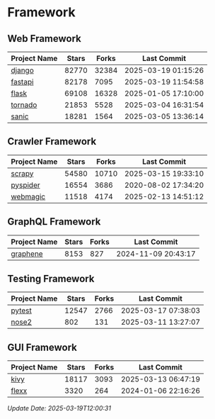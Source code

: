 # Framework

## Web Framework
| Project Name | Stars | Forks | Last Commit |
| ------------ | ----- | ----- | ----------- |
| [django](https://github.com/django/django) | 82770 | 32384 | 2025-03-19 01:15:26 |
| [fastapi](https://github.com/fastapi/fastapi) | 82178 | 7095 | 2025-03-19 11:54:58 |
| [flask](https://github.com/pallets/flask) | 69108 | 16328 | 2025-01-05 17:10:00 |
| [tornado](https://github.com/tornadoweb/tornado) | 21853 | 5528 | 2025-03-04 16:31:54 |
| [sanic](https://github.com/sanic-org/sanic) | 18281 | 1564 | 2025-03-05 13:36:14 |

## Crawler Framework
| Project Name | Stars | Forks | Last Commit |
| ------------ | ----- | ----- | ----------- |
| [scrapy](https://github.com/scrapy/scrapy) | 54580 | 10710 | 2025-03-15 19:33:10 |
| [pyspider](https://github.com/binux/pyspider) | 16554 | 3686 | 2020-08-02 17:34:20 |
| [webmagic](https://github.com/code4craft/webmagic) | 11518 | 4174 | 2025-02-13 14:51:12 |

## GraphQL Framework
| Project Name | Stars | Forks | Last Commit |
| ------------ | ----- | ----- | ----------- |
| [graphene](https://github.com/graphql-python/graphene) | 8153 | 827 | 2024-11-09 20:43:17 |

## Testing Framework
| Project Name | Stars | Forks | Last Commit |
| ------------ | ----- | ----- | ----------- |
| [pytest](https://github.com/pytest-dev/pytest) | 12547 | 2766 | 2025-03-17 07:38:03 |
| [nose2](https://github.com/nose-devs/nose2) | 802 | 131 | 2025-03-11 13:27:07 |

## GUI Framework
| Project Name | Stars | Forks | Last Commit |
| ------------ | ----- | ----- | ----------- |
| [kivy](https://github.com/kivy/kivy) | 18117 | 3093 | 2025-03-13 06:47:19 |
| [flexx](https://github.com/flexxui/flexx) | 3320 | 264 | 2024-01-06 22:16:26 |

*Update Date: 2025-03-19T12:00:31*